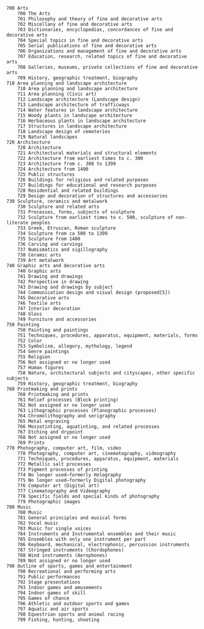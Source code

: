     700 Arts
        700 The Arts
        701 Philosophy and theory of fine and decorative arts
        702 Miscellany of fine and decorative arts
        703 Dictionaries, encyclopedias, concordances of fine and decorative arts
        704 Special topics in fine and decorative arts
        705 Serial publications of fine and decorative arts
        706 Organizations and management of fine and decorative arts
        707 Education, research, related topics of fine and decorative arts
        708 Galleries, museums, private collections of fine and decorative arts
        709 History, geographic treatment, biography
    710 Area planning and landscape architecture
        710 Area planning and landscape architecture
        711 Area planning (Civic art)
        712 Landscape architecture (Landscape design)
        713 Landscape architecture of trafficways
        714 Water features in landscape architecture
        715 Woody plants in landscape architecture
        716 Herbaceous plants in landscape architecture
        717 Structures in landscape architecture
        718 Landscape design of cemeteries
        719 Natural landscapes
    720 Architecture
        720 Architecture
        721 Architectural materials and structural elements
        722 Architecture from earliest times to c. 300
        723 Architecture from c. 300 to 1399
        724 Architecture from 1400
        725 Public structures
        726 Buildings for religious and related purposes
        727 Buildings for educational and research purposes
        728 Residential and related buildings
        729 Design and decoration of structures and accessories
    730 Sculpture, ceramics and metalwork
        730 Sculpture and related arts
        731 Processes, forms, subjects of sculpture
        732 Sculpture from earliest times to c. 500, sculpture of non-literate peoples
        733 Greek, Etruscan, Roman sculpture
        734 Sculpture from ca 500 to 1399
        735 Sculpture from 1400
        736 Carving and carvings
        737 Numismatics and sigillography
        738 Ceramic arts
        739 Art metalwork
    740 Graphic arts and decorative arts
        740 Graphic arts
        741 Drawing and drawings
        742 Perspective in drawing
        743 Drawing and drawings by subject
        744 Communication design and visual design (proposed[5])
        745 Decorative arts
        746 Textile arts
        747 Interior decoration
        748 Glass
        749 Furniture and accessories
    750 Painting
        750 Painting and paintings
        751 Techniques, procedures, apparatus, equipment, materials, forms
        752 Color
        753 Symbolism, allegory, mythology, legend
        754 Genre paintings
        755 Religion
        756 Not assigned or no longer used
        757 Human figures
        758 Nature, architectural subjects and cityscapes, other specific subjects
        759 History, geographic treatment, biography
    760 Printmaking and prints
        760 Printmaking and prints
        761 Relief processes (Block printing)
        762 Not assigned or no longer used
        763 Lithographic processes (Planographic processes)
        764 Chromolithography and serigraphy
        765 Metal engraving
        766 Mezzotinting, aquatinting, and related processes
        767 Etching and drypoint
        768 Not assigned or no longer used
        769 Prints
    770 Photography, computer art, film, video
        770 Photography, computer art, cinematography, videography
        771 Techniques, procedures, apparatus, equipment, materials
        772 Metallic salt processes
        773 Pigment processes of printing
        774 No longer used—formerly Holography
        775 No longer used—formerly Digital photography
        776 Computer art (Digital art)
        777 Cinematography and Videography
        778 Specific fields and special kinds of photography
        779 Photographic images
    780 Music
        780 Music
        781 General principles and musical forms
        782 Vocal music
        783 Music for single voices
        784 Instruments and Instrumental ensembles and their music
        785 Ensembles with only one instrument per part
        786 Keyboard, mechanical, electrophonic, percussion instruments
        787 Stringed instruments (Chordophones)
        788 Wind instruments (Aerophones)
        789 Not assigned or no longer used 
    790 Outline of sports, games and entertainment
        790 Recreational and performing arts
        791 Public performances
        792 Stage presentations
        793 Indoor games and amusements
        794 Indoor games of skill
        795 Games of chance
        796 Athletic and outdoor sports and games
        797 Aquatic and air sports
        798 Equestrian sports and animal racing
        799 Fishing, hunting, shooting
